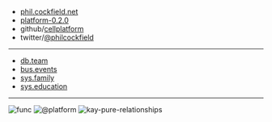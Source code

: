 - [phil.cockfield.net](https://phil.cockfield.net)
- [platform-0.2.0](https://github.com/cellplatform/platform-0.2.0)
- github/[cellplatform](https://github.com/cellplatform)
- twitter/[@philcockfield](https://twitter.com/philcockfield)

---

- [db.team](https://db.team)
- [bus.events](https://bus.events)
- [sys.family](https://sys.family)
- [sys.education](https://sys.education)

---

![func](https://user-images.githubusercontent.com/185555/186598296-c41a1c07-8a20-454e-82ae-e1fb432ebb04.png)
![@platform](https://user-images.githubusercontent.com/185555/88729229-76ac1280-d187-11ea-81c6-14146ec64848.png)
![kay-pure-relationships](https://user-images.githubusercontent.com/185555/186360463-cfd81f46-3429-4741-bbb3-b32015a388ac.png)

